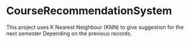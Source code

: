 # CourseRecommendationSystem
This project uses K Nearest Neighbour (KNN) to give suggestion for the next semester Depending on the previous records.
